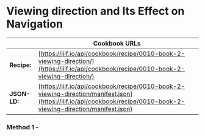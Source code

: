 # Viewing direction and Its Effect on Navigation
|              | **Cookbook URLs** |
|--------------|-------------------|
| **Recipe:**  | [https://iiif.io/api/cookbook/recipe/0010-book-2-viewing-direction/](https://iiif.io/api/cookbook/recipe/0010-book-2-viewing-direction/) |
| **JSON-LD:** | [https://iiif.io/api/cookbook/recipe/0010-book-2-viewing-direction/manifest.json](https://iiif.io/api/cookbook/recipe/0010-book-2-viewing-direction/manifest.json) |

### Method 1 - 
